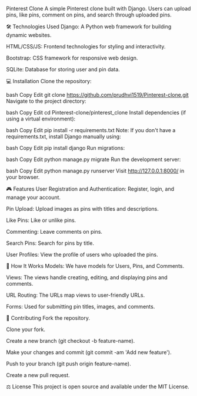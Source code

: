 Pinterest Clone
A simple Pinterest clone built with Django. Users can upload pins, like pins, comment on pins, and search through uploaded pins.

🛠️ Technologies Used
Django: A Python web framework for building dynamic websites.

HTML/CSS/JS: Frontend technologies for styling and interactivity.

Bootstrap: CSS framework for responsive web design.

SQLite: Database for storing user and pin data.

💻 Installation
Clone the repository:

bash
Copy
Edit
git clone https://github.com/prudhvi1519/Pinterest-clone.git
Navigate to the project directory:

bash
Copy
Edit
cd Pinterest-clone/pinterest_clone
Install dependencies (if using a virtual environment):

bash
Copy
Edit
pip install -r requirements.txt
Note: If you don't have a requirements.txt, install Django manually using:

bash
Copy
Edit
pip install django
Run migrations:

bash
Copy
Edit
python manage.py migrate
Run the development server:

bash
Copy
Edit
python manage.py runserver
Visit http://127.0.0.1:8000/ in your browser.

🎮 Features
User Registration and Authentication: Register, login, and manage your account.

Pin Upload: Upload images as pins with titles and descriptions.

Like Pins: Like or unlike pins.

Commenting: Leave comments on pins.

Search Pins: Search for pins by title.

User Profiles: View the profile of users who uploaded the pins.

🤖 How It Works
Models: We have models for Users, Pins, and Comments.

Views: The views handle creating, editing, and displaying pins and comments.

URL Routing: The URLs map views to user-friendly URLs.

Forms: Used for submitting pin titles, images, and comments.

👥 Contributing
Fork the repository.

Clone your fork.

Create a new branch (git checkout -b feature-name).

Make your changes and commit (git commit -am 'Add new feature').

Push to your branch (git push origin feature-name).

Create a new pull request.

⚖️ License
This project is open source and available under the MIT License.
